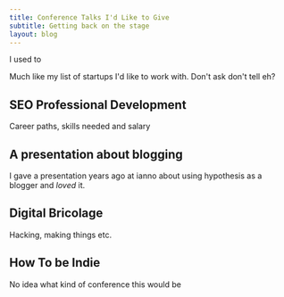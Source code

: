 ```yaml
---
title: Conference Talks I'd Like to Give
subtitle: Getting back on the stage
layout: blog
---
```


I used to 

Much like my list of startups I'd like to work with. Don't ask don't tell eh?

## SEO Professional Development

Career paths, skills needed and salary

## A presentation about blogging

I gave a presentation years ago at ianno about using hypothesis as a blogger and *loved* it.

## Digital Bricolage

Hacking, making things etc.

## How To be Indie

No idea what kind of conference this would be 
